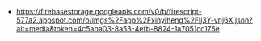 - https://firebasestorage.googleapis.com/v0/b/firescript-577a2.appspot.com/o/imgs%2Fapp%2Fxinyiheng%2Flj3Y-vnj6X.json?alt=media&token=4c5aba03-8a53-4efb-8824-1a7051cc175e
